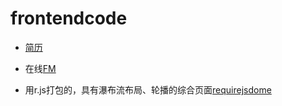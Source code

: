 # frontendcode

* [简历]( https://chenyuhero.github.io/frontendcode/project/简历/resume.html)

* 在线[FM]( http://js.jirengu.com/xuqa/19/edit?output)

* 用r.js打包的，具有瀑布流布局、轮播的综合页面[requirejsdome](https://chenyuhero.github.io/frontendcode/justfor-test/test-rjs/requiredemo.html)


